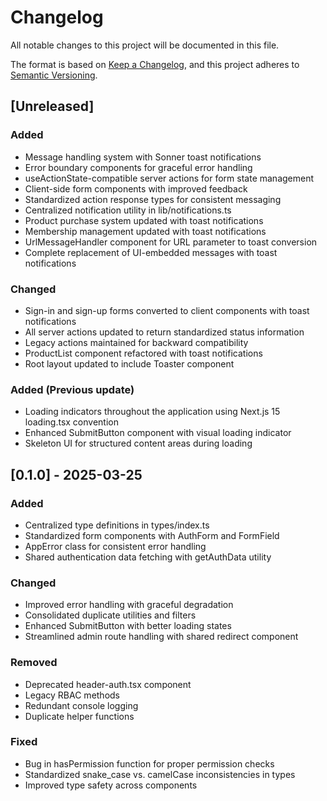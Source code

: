 # Changelog

All notable changes to this project will be documented in this file.

The format is based on [Keep a Changelog](https://keepachangelog.com/en/1.0.0/),
and this project adheres to [Semantic Versioning](https://semver.org/spec/v2.0.0.html).

## [Unreleased]

### Added
- Message handling system with Sonner toast notifications
- Error boundary components for graceful error handling
- useActionState-compatible server actions for form state management
- Client-side form components with improved feedback
- Standardized action response types for consistent messaging
- Centralized notification utility in lib/notifications.ts
- Product purchase system updated with toast notifications
- Membership management updated with toast notifications
- UrlMessageHandler component for URL parameter to toast conversion
- Complete replacement of UI-embedded messages with toast notifications

### Changed
- Sign-in and sign-up forms converted to client components with toast notifications
- All server actions updated to return standardized status information
- Legacy actions maintained for backward compatibility
- ProductList component refactored with toast notifications
- Root layout updated to include Toaster component

### Added (Previous update)
- Loading indicators throughout the application using Next.js 15 loading.tsx convention
- Enhanced SubmitButton component with visual loading indicator
- Skeleton UI for structured content areas during loading

## [0.1.0] - 2025-03-25

### Added
- Centralized type definitions in types/index.ts
- Standardized form components with AuthForm and FormField
- AppError class for consistent error handling
- Shared authentication data fetching with getAuthData utility

### Changed
- Improved error handling with graceful degradation
- Consolidated duplicate utilities and filters
- Enhanced SubmitButton with better loading states
- Streamlined admin route handling with shared redirect component

### Removed
- Deprecated header-auth.tsx component
- Legacy RBAC methods
- Redundant console logging
- Duplicate helper functions

### Fixed
- Bug in hasPermission function for proper permission checks
- Standardized snake_case vs. camelCase inconsistencies in types
- Improved type safety across components